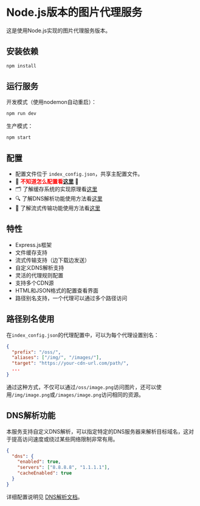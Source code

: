 # Node.js版本的图片代理服务

这是使用Node.js实现的图片代理服务版本。

## 安装依赖

```bash
npm install
```

## 运行服务

开发模式（使用nodemon自动重启）：
```bash
npm run dev
```

生产模式：
```bash
npm start
```

## 配置

- 配置文件位于 `index_config.json`，共享主配置文件。
- 🔴 <span style="color:red">**不知道怎么配置看[这里](./docs/config.md)**</span> 🔴
- 🗂️ 了解缓存系统的实现原理看[这里](./docs/cache.md)
- 🔍 了解DNS解析功能使用方法看[这里](./docs/dns.md)
- 🚀 了解流式传输功能使用方法看[这里](./docs/streaming.md)

## 特性

- Express.js框架
- 文件缓存支持
- 流式传输支持（边下载边发送）
- 自定义DNS解析支持
- 灵活的代理规则配置
- 支持多个CDN源
- HTML和JSON格式的配置查看界面
- 路径别名支持，一个代理可以通过多个路径访问

## 路径别名使用

在`index_config.json`的代理配置中，可以为每个代理设置别名：

```json
{
  "prefix": "/oss/",
  "aliases": ["/img/", "/images/"],
  "target": "https://your-cdn-url.com/path/",
  ...
}
```

通过这种方式，不仅可以通过`/oss/image.png`访问图片，还可以使用`/img/image.png`或`/images/image.png`访问相同的资源。

## DNS解析功能

本服务支持自定义DNS解析，可以指定特定的DNS服务器来解析目标域名，这对于提高访问速度或绕过某些网络限制非常有用。

```json
{
  "dns": {
    "enabled": true,
    "servers": ["8.8.8.8", "1.1.1.1"],
    "cacheEnabled": true
  }
}
```

详细配置说明见 [DNS解析文档](./docs/dns.md)。

